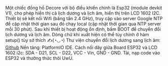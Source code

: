 Một chiếc đồng hồ Decore với bộ điều khiển chính là Esp32 (module devkit V1), cho phép hiển thị cả lịch dương và lịch âm, hiển thị trên LCD 1602 I2C.
Thiết bị sẽ kết nối Wifi (băng tần 2.4 GHz), truy cập vào server Google NTP để cập nhật thời gian sau đó chạy local (cập nhật thời gian qua NTP server mỗi 30 phút).
Sau khi thiết bị hoạt động ổn định, bấm BOOT để chuyển đổi lịch dương và lịch âm.
Dòng chữ khi xuất hiện có thể tùy chỉnh ở hàm setup() tùy sở thích ✍️(◔◡◔)
Thư viện chuyển đổi lịch dương sang lịch âm: [Github](https://github.com/ESPACE-HCM/DateTimeConverter)
Nền tảng: PlatformIO IDE.
Cách nối dây giữa Board ESP32 và LCD 1602 i2c: SDA - D21, SCL - D22, VCC - Vin, GND - GND.
Tải, nạp code vào ESP32 và thưởng thức thôi UwU.
